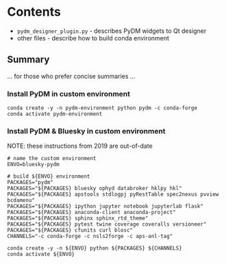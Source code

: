 # Contents

* `pydm_designer_plugin.py` - describes PyDM widgets to Qt designer
* other files - describe how to build conda environment

## Summary

... for those who prefer concise summaries ...

### Install PyDM in custom environment

```
conda create -y -n pydm-environment python pydm -c conda-forge
conda activate pydm-environment
```

### Install PyDM & Bluesky in custom environment

NOTE: these instructions from 2019 are out-of-date

```
# name the custom environment
ENVO=bluesky-pydm

# build ${ENVO} environment
PACKAGES="pydm"
PACKAGES="${PACKAGES} bluesky ophyd databroker hklpy hkl"
PACKAGES="${PACKAGES} apstools stdlogpj pyRestTable spec2nexus pvview bcdamenu"
PACKAGES="${PACKAGES} ipython jupyter notebook jupyterlab flask"
PACKAGES="${PACKAGES} anaconda-client anaconda-project"
PACKAGES="${PACKAGES} sphinx sphinx_rtd_theme"
PACKAGES="${PACKAGES} pytest twine coverage coveralls versioneer"
PACKAGES="${PACKAGES} cfunits curl blosc"
CHANNELS="-c conda-forge -c nsls2forge -c aps-anl-tag"

conda create -y -n ${ENVO} python ${PACKAGES} ${CHANNELS}
conda activate ${ENVO}
```
